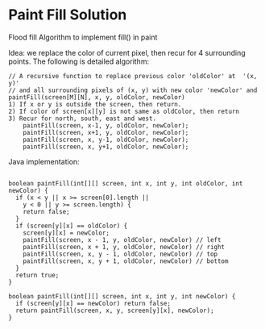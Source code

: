 # Paint Fill Solution

Flood fill Algorithm to implement fill() in paint

Idea: we replace the color of current pixel, then recur for 4 surrounding points. The following is detailed algorithm:
```
// A recursive function to replace previous color 'oldColor' at  '(x, y)'
// and all surrounding pixels of (x, y) with new color 'newColor' and
paintFill(screen[M][N], x, y, oldColor, newColor)
1) If x or y is outside the screen, then return.
2) If color of screen[x][y] is not same as oldColor, then return
3) Recur for north, south, east and west.
    paintFill(screen, x-1, y, oldColor, newColor);
    paintFill(screen, x+1, y, oldColor, newColor);
    paintFill(screen, x, y-1, oldColor, newColor);
    paintFill(screen, x, y+1, oldColor, newColor);
```

Java implementation:
```

boolean paintFill(int[][] screen, int x, int y, int oldColor, int newColor) {
  if (x < y || x >= screen[0].length ||
    y < 0 || y >= screen.length) {
    return false;
  }
  if (screen[y][x] == oldColor) {
    screen[y][x] = newColor;
    paintFill(screen, x - 1, y, oldColor, newColor) // left
    paintFill(screen, x + 1, y, oldColor, newColor) // right
    paintFill(screen, x, y - 1, oldColor, newColor) // top
    paintFill(screen, x, y + 1, oldColor, newColor) // bottom
  }
  return true;
}

boolean paintFill(int[][] screen, int x, int y, int newColor) {
  if (screen[y][x] == newColor) return false;
  return paintFill(screen, x, y, screen[y][x], newColor);
}
```
